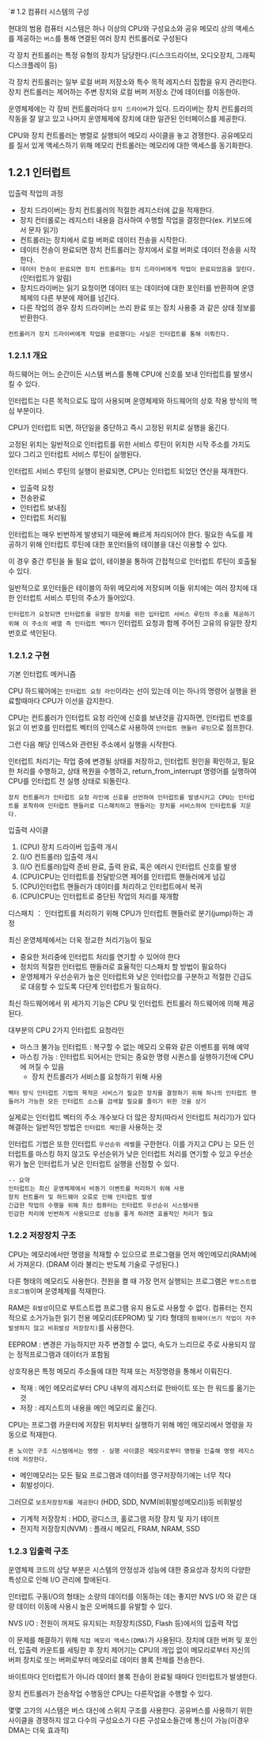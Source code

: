 `# 1.2 컴퓨터 시스템의 구성

현대의 범용 컴퓨터 시스템은 하나 이상의 CPU와 구성요소와 공유 메모리 상의 액세스를 제공하는 `버스`를 통해 연결된 여러 장치 컨트롤러로 구성된다

각 장치 컨트롤러는 특정 유형의 장치가 담당한다.(디스크드라이브, 오디오장치, 그래픽 디스크플레이 등)

각 장치 컨트롤러는 일부 로컬 버퍼 저장소와 특수 목적 레지스터 집합을 유지 관리한다. 장치 컨트롤러는 제어하는 주변 장치와 로컬 버퍼 저장소 간에 데이터를 이동한아.

운영체제에는 각 장비 컨트롤러마다 `장치 드라이버`가 있다. 드라이버는 장치 컨트롤러의 작동을 잘 알고 있고 나머지 운영체제에 장치에 대한 일관된 인터페이스를 제공한다.

CPU와 장치 컨트롤러는 병렬로 실행되어 메모리 사이클을 놓고 경쟁한다. 공유메모리를 질서 있게 액세스하기 위해 메모리 컨트롤러는 메모리에 대한 액세스를 동기화한다.

## 1.2.1 인터럽트

입출력 작업의 과정

-   장치 드라이버는 장치 컨트롤러의 적절한 레지스터에 값을 적재한다.
-   장치 컨터롤로는 레지스터 내용을 검사하여 수행할 작업을 결정한다(ex. 키보드에서 문자 읽기)
-   컨트롤러는 장치에서 로컬 버퍼로 데이터 전송을 시작한다.
-   데이터 전송이 완료되면 장치 컨트롤러는 장치에서 로컬 버퍼로 데이터 전송을 시작한다.
-   `데이터 전송이 완료되면 장치 컨트롤러는 장치 드라이버에게 작업이 완료되었음을 알린다.` (인터럽트가 알림)
-   장치드라이버는 읽기 요청이면 데이터 또는 데이터에 대한 포인터를 반환하며 운영체제의 다른 부분에 제어를 넘긴다.
-   다른 작업의 경우 장치 드라이버는 쓰리 완료 또는 장치 사용중 과 같은 상태 정보를 반환한다.

`컨트롤러가 장치 드라이버에게 작업을 완료했다는 사실은 인터럽트를 통해 이뤄진다.`

### 1.2.1.1 개요

하드웨어는 어느 순간이든 시스템 버스를 통해 CPU에 신호를 보내 인터럽트를 발생시킬 수 있다.

인터럽트는 다른 목적으로도 많이 사용되며 운영체제와 하드웨어의 상호 작용 방식의 핵심 부분이다.

CPU가 인터럽트 되면, 하던일을 중단하고 즉시 고정된 위치로 실행을 옮긴다.

고정된 위치는 일반적으로 인터럽트를 위한 서비스 루틴이 위치한 시작 주소를 가지도 있다 그리고 인터럽트 서비스 루틴이 실행된다.

인터럽트 서비스 루틴의 실행이 완료되면, CPU는 인터럽트 되었던 연산을 재개한다.

-   입출력 요청
-   전송완료
-   인터럽트 보내짐
-   인터럽트 처리됨

인터럽트는 매우 빈번하게 발생되기 때문에 빠르게 처리되어야 한다. 필요한 속도를 제공하기 위해 인터럽트 루틴에 대한 포인터들의 테이블을 대신 이용할 수 있다.

이 경우 중간 루틴을 둘 필요 없이, 테이블을 통하여 간접적으로 인터럽트 루틴이 호출될 수 있다.

일반적으로 포인터들은 테이블의 하위 메모리에 저장되며 이들 위치에는 여러 장치에 대한 인터럽트 서비스 루틴의 주소가 들어있다.

`인터럽트가 요청되면 인터럽트를 유발한 장치를 위한 입터럽트 서비스 루틴의 주소를 제공하기 위해 이 주소의 배열 즉 인터럽트 벡터가` 인터럽트 요청과 함께 주어진 고유의 유일한 장치 번호로 색인된다.

### 1.2.1.2 구현

기본 인터럽트 메커니즘

CPU 하드웨어에는 `인터럽트 요청 라인`이라는 선이 있는데 이는 하나의 명령어 실행을 완료할때마다 CPU가 이선을 감지한다.

CPU는 컨트롤러가 인터럽트 요청 라인에 신호를 보낸것을 감지하면, 인터럽트 번호를 읽고 이 번호를 인터럽트 벡터의 인덱스로 사용하여 `인터럽트 핸들러 루틴`으로 점프한다.

그런 다음 해당 인덱스와 관련된 주소에서 실행을 시작한다.

인터럽트 처리기는 작업 중에 변경될 상태를 저장하고, 인터럽트 원인을 확인하고, 필요한 처리를 수행하고, 상태 복원을 수행하고, return_from_interrupt 명령어를 실행하여 CPU를 인터럽트 전 실행 상태로 되돌린다.

`장치 컨트롤러가 인터럽트 요청 라인에 신호를 선언하여 인터럽트를 발생시키고 CPU는 인터럽트를 포착하여 인터럽트 핸들러로 디스패치하고 핸들러는 장치를 서비스하여 인터럽트를 지운다.`

입출력 사이클

1. (CPU) 장치 드라이버 입출력 개시
2. (I/O 컨트롤러) 입출력 개시
3. (I/O 컨트롤러)입력 준비 완료, 출력 완료, 혹은 에러시 인터럽트 신호를 발생
4. (CPU)CPU는 인터럽트를 전달받으면 제어를 인터럽트 핸들러에게 넘김
5. (CPU)인터럽트 핸들러가 데이터를 처리하고 인터럽트에서 복귀
6. (CPU)CPU는 인터럽트로 중단된 작업의 처리를 재개함

디스패치 ： 인터럽트를 처리하기 위해 CPU가 인터럽트 핸들러로 분기(jump)하는 과정

최신 운영체제에서는 더욱 정교한 처리기능이 필요

-   중요한 처리중에 인터럽트 처리를 연기할 수 있어야 한다
-   정치의 적절한 인터럽트 핸들러로 효율적인 디스패치 할 방법이 필요하다
-   운영체제가 우선순위가 높은 인터럽트와 낮은 인터럽으를 구분하고 적절한 긴급도로 대응할 수 있도록 다단계 인터럽트가 필요하다.

최신 하드웨어에서 위 세가지 기능은 CPU 및 인터럽트 컨트롤러 하드웨어에 의해 제공된다.

대부분의 CPU 2가지 인터럽트 요청라인

-   마스크 불가능 인터럽트 : 복구할 수 없는 메모리 오류와 같은 이벤트를 위해 예약
-   마스킹 가능 : 인터럽트 되어서는 안되는 중요한 명령 시퀀스를 실행하기전에 CPU에 꺼질 수 있음
    -   장치 컨트롤러가 서비스를 요청하기 위해 사용

`벡터 방식 인터럽트 기법의 목적은 서비스가 필요한 장치를 결정하기 위해 하나의 인터럽트 핸들러가 가능한 모든 인터럽트 소스를 검색할 필요를 줄이기 위한 것을 상기 `

실제로는 인터럽트 벡터의 주소 개수보다 더 많은 장치(따라서 인터럽트 처리기)가 있다 해결하는 일반적인 방법은 `인터럽트 체인`을 사용하는 것

인터럽트 기법은 또한 인터럽트 `우선순위 레벨`을 구한현다. 이를 가지고 CPU 는 모든 인터럽트를 마스킹 하지 않고도 우선순위가 낮은 인터럽트 처리를 연기할 수 있고 우선순위가 높은 인터럽트가 낮은 인터럽트 실행을 선점할 수 있다.

```
-- 요약
인터럽트는 최신 운영체제에서 비동기 이벤트를 처리하기 위해 사용
장치 컨트롤러 및 하드웨어 오류로 인해 인터럽트 발생
긴급한 작업의 수행을 위해 최신 컴퓨터는 인터럽트 우선순쉬 시스템사용
민감한 처리에 빈번하게 사용되므로 성능을 좋게 하려면 효율적인 처리가 필요
```

### 1.2.2 저장장치 구조

CPU는 메모리에서만 명령을 적재할 수 있으므로 프로그램을 먼저 메인메모리(RAM)에서 가져온다. (DRAM 이라 불리는 반도체 기술로 구성된다.)

다른 형태의 메모리도 사용한다. 전원을 켤 때 가장 먼저 실행되는 프로그램은 `부트스트랩 프로그램`이며 운영체제를 적재한다.

RAM은 `휘발성`이므로 부트스트랩 프로그램 유지 용도로 사용할 수 없다. 컴퓨터는 전지적으로 소거가능한 읽기 전용 메모리(EEPROM) 및 기타 형태의 `펌웨어(쓰기 작업이 자주 발생하지 않고 비휘발성 저장장치)`를 사용한다.

EEPROM : 변경은 가능하지만 자주 변경할 수 없다, 속도가 느리므로 주로 사용되지 않는 정적프로그램과 데이터가 포함됨

상호작용은 특정 메모리 주소들에 대한 적재 또는 저장명령을 통해서 이뤄진다.

-   적재 : 메인 메모리로부터 CPU 내부의 레지스터로 한바이트 또는 한 워드를 옮기는 것
-   저장 : 레지스트의 내용을 메인 메모리로 옮긴다.

CPU는 프로그램 카운터에 저장된 위치부터 실행하기 위해 메인 메모리에서 명령을 자동으로 적재한다.

`폰 노이만 구조 시스템에서는 명령 - 실행 사이클은 메모리로부터 명령을 인출해 명령 레지스터에 저장한다.`

-   메인메모리는 모든 필요 프로그램과 데이터를 영구저장하기에는 너무 작다
-   휘발성이다.

그러므로 `보조저장장치를 제공한다` (HDD, SDD, NVM(비휘발성메모리))등 비휘발성

-   기계적 저장장치 : HDD, 광디스크, 홀로그램 저장 장치 및 자기 테이프
-   전지적 저장장치(NVM) : 플래시 메모리, FRAM, NRAM, SSD

### 1.2.3 입출력 구조

운영체제 코드의 상당 부분은 시스템의 안정성과 성능에 대한 중요성과 장치의 다양한 특성으로 인해 I/O 관리에 할애된다.

인터럽트 구동I/O의 형태는 소량의 데이터를 이동하는 데는 좋지만 NVS I/O 와 같은 대량 데이터 이동에 사용시 높은 오버헤드를 유발할 수 있다.

NVS I/O : 전원이 꺼져도 유지되는 저장장치(SSD, Flash 등)에서의 입출력 작업

이 문제를 해결하기 위해 `직접 메모리 액세스(DMA)`가 사용된다. 장치에 대한 버퍼 및 포인터, 입출력 카운트를 세팅한 후 장치 제어기는 CPU의 개입 없이 메모리로부터 자신의 버퍼 장치로 또는 버퍼로부터 메모리로 데이터 블록 전체를 전송한다.

바이트마다 인터럽트가 아니라 데이터 블록 전송이 완료될 때마다 인터럽트가 발생한다.

장치 컨트롤러가 전송작업 수행동안 CPU는 다른작업을 수행할 수 있다.

몇몇 고가의 시스템은 버스 대신에 스위치 구조를 사용한다. 공유버스를 사용하기 위한 사이클을 경쟁하지 않고 다수의 구성요소가 다른 구성요소들간에 통신이 가능(이경우 DMA는 더욱 효과적)
